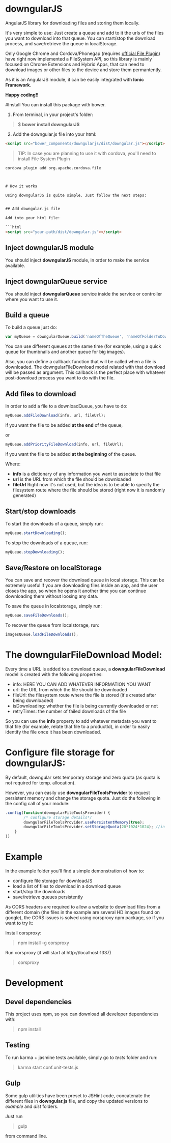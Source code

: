# downgularJS
AngularJS library for downloading files and storing them locally. 

It's very simple to use: Just create a queue and add to it the urls of the files you want to download into that queue. You can start/stop the download process, and save/retrieve the queue in localStorage.

Only Google Chrome and Cordova/Phonegap (requires [official File Plugin](https://github.com/apache/cordova-plugin-file)) have right now implemented a FileSystem API, so this library is mainly focused on Chrome Extensions and Hybrid Apps, that can need to download images or other files to the device and store them permantently.

As it is an AngularJS module, it can be easily integrated with **Ionic Framework**.


**Happy coding!!**


#Install
You can install this package with bower.

1. From terminal, in your project's folder:
>$ **bower install downgularJS**

2. Add the downgular.js file into your html:

```html
<script src="bower_components/downgularjs/dist/downgular.js"></script>
```


>TIP: In case you are planning to use it with cordova, you'll need to install File System Plugin

```html
cordova plugin add org.apache.cordova.file



# How it works

Using downgularJS is quite simple. Just follow the next steps:


## Add downgular.js file

Add into your html file:

```html
<script src="your-path/dist/downgular.js"></script>
```


## Inject downgularJS module
You should inject **downgularJS** module, in order to make the service available.


## Inject downgularQueue service
You should inject **downgularQueue** service inside the service or controller where you want to use it.


## Build a queue
To build a queue just do:

```javascript
var myQueue = downgularQueue.build('nameOfTheQueue', 'nameOfFolderToDownloadFiles', callbackOnDownload);
```

You can use different queues at the same time (for example, using a quick queue for thumbnails and another queue for big images).

Also, you can define a callback function that will be called when a file is downloaded. The downgularFileDownload model related with that download will be passed as argument. This callback is the perfect place with whatever post-download process you want to do with the file.


## Add files to download

In order to add a file to a downloadQueue, you have to do:

```javascript
myQueue.addFileDownload(info, url, fileUrl);
```

if you want the file to be added **at the end** of the queue,

or

```javascript
myQueue.addPriorityFileDownload(info, url, fileUrl);
```

if you want the file to be added **at the beginning** of the queue.


Where:

* **info** is a dictionary of any information you want to associate to that file
* **url** is the URL from which the file should be downloaded
* **fileUrl** Right now it's not used, but the idea is to be able to specify the filesystem route where the file should be stored (right now it is randomly generated)


## Start/stop downloads

To start the downloads of a queue, simply run:

```javascript
myQueue.startDownloading();
```

To stop the downloads of a queue, run:

```javascript
myQueue.stopDownloading();
```


## Save/Restore on localStorage

You can save and recover the download queue in local storage.
This can be extremely useful if you are downloading files inside an app, and the user closes the app, so when he opens it another time you can continue downloading them without loosing any data.

To save the queue in localstorage, simply run:

```javascript
myQueue.saveFileDownloads();
```

To recover the queue from localstorage, run:

```javascript
imagesQueue.loadFileDownloads();
```


# The downgularFileDownload Model:

Every time a URL is added to a download queue, a **downgularFileDownload** model is created with the following properties:

- info: HERE YOU CAN ADD WHATEVER INFORMATION YOU WANT
- url: the URL from which the file should be downloaded
- fileUrl: the filesystem route where the file is stored (it's created after being downloaded)
- isDownloading: whether the file is being currently downloaded or not
- retryTimes: the number of failed downloads of the file

So you can use the **info** property to add whatever metadata you want to that file (for example, relate that file to a productId), in order to easily identify the file once it has been downloaded.



# Configure file storage for downgularJS:
By default, downgular sets temporary storage and zero quota (as quota is not required for temp. allocation).

However, you can easily use **downgularFileToolsProvider** to request persistent memory and change the storage quota.
Just do the following in the config call of your module:

```javascript
.config(function(downgularFileToolsProvider) {
        /* configure storage details*/
        downgularFileToolsProvider.usePersistentMemory(true);
        downgularFileToolsProvider.setStorageQuota(20*1024*1024); //in order to request 20MB
    }
))

```


# Example
In the example folder you'll find a simple demonstration of how to:

* configure file storage for downloadJS
* load a list of files to download in a download queue
* start/stop the downloads
* save/retrieve queues persistently

As CORS headers are required to allow a website to download files from a different domain (the files in the example are several HD images found on google), the CORS issues is solved using corsproxy npm package, so if you want to try it:

Install corsproxy:
> npm install -g corsproxy

Run corsproxy (it will start at http://localhost:1337)
> corsproxy



# Development

## Devel dependencies
This project uses npm, so you can download all developer dependencies with:

> npm install 


## Testing
To run karma + jasmine tests available, simply go to *tests* folder and run:

> karma start conf.unit-tests.js


## Gulp

Some gulp utilities have been preset to JSHint code, concatenate the different files in **downgular.js** file, and copy the updated versions to *example* and *dist* folders.

Just run 

> gulp

from command line.

